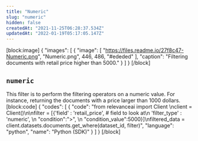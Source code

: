 ```yaml
---
title: "Numeric"
slug: "numeric"
hidden: false
createdAt: "2021-11-25T06:28:37.534Z"
updatedAt: "2022-01-19T05:17:05.147Z"
---
```

[block:image]
{
  "images": [
    {
      "image": [
        "https://files.readme.io/27f8c47-Numeric.png",
        "Numeric.png",
        446,
        486,
        "#ededed"
      ],
      "caption": "Filtering documents with retail price higher than 5000."
    }
  ]
}
[/block]
## `numeric`
This filter is to perform the filtering operators on a numeric value. For instance, returning the documents with a price larger than 1000 dollars.
[block:code]
{
  "codes": [
    {
      "code": "from relevanceai import Client \nclient = Client()\n\nfilter =  [{'field' : 'retail_price',     # field to look at\n            'filter_type' : 'numeric', \n            \"condition\":\">\", \n            \"condition_value\":5000}]\nfiltered_data = client.datasets.documents.get_where(dataset_id, filter)",
      "language": "python",
      "name": "Python (SDK)"
    }
  ]
}
[/block]
